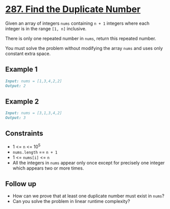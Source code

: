 # [287. Find the Duplicate Number](https://leetcode.com/problems/find-the-duplicate-number/)

Given an array of integers `nums` containing `n + 1` integers where each integer is in the range `[1, n]` inclusive.

There is only one repeated number in `nums`, return this repeated number.

You must solve the problem without modifying the array `nums` and uses only constant extra space.

## Example 1

```md
Input: nums = [1,3,4,2,2]
Output: 2
```

## Example 2

```md
Input: nums = [3,1,3,4,2]
Output: 3
```

## Constraints

- 1 <= `n` <= 10<sup>5</sup>
- `nums.length` == `n + 1`
- 1 <= `nums[i]` <= `n`
- All the integers in `nums` appear only once except for precisely one integer which appears two or more times.

## Follow up

- How can we prove that at least one duplicate number must exist in `nums`?
- Can you solve the problem in linear runtime complexity?
